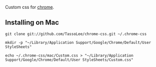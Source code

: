 Custom css for [chrome](http://www.google.com/chrome/).

## Installing on Mac

	git clone git://github.com/TassoLee/chrome-css.git ~/.chrome-css
	
	mkdir -p "~/Library/Application Support/Google/Chrome/Default/User StyleSheets"
	
	echo ~/.chrome-css/mac/Custom.css > "~/Library/Application Support/Google/Chrome/Default/User StyleSheets/Custom.css"